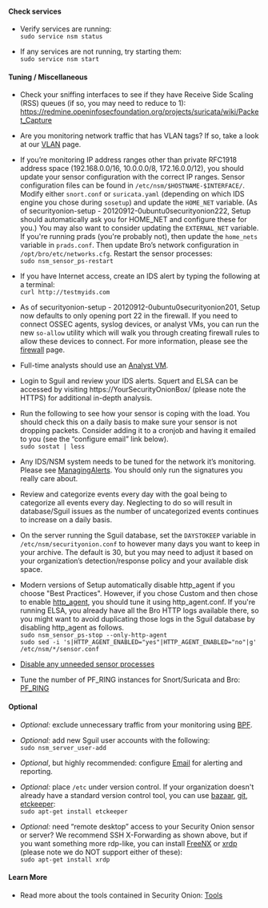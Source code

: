 #### Check services

- Verify services are running:  
```sudo service nsm status```

- If any services are not running, try starting them:  
```sudo service nsm start```

#### Tuning / Miscellaneous
- Check your sniffing interfaces to see if they have Receive Side Scaling (RSS) queues (if so, you may need to reduce to 1): https://redmine.openinfosecfoundation.org/projects/suricata/wiki/Packet_Capture

- Are you monitoring network traffic that has VLAN tags?  If so, take a look at our [VLAN](VLAN-Traffic) page.

- If you’re monitoring IP address ranges other than private RFC1918 address space (192.168.0.0/16, 10.0.0.0/8, 172.16.0.0/12), you should update your sensor configuration with the correct IP ranges. Sensor configuration files can be found in `/etc/nsm/$HOSTNAME-$INTERFACE/`. Modify either `snort.conf` or `suricata.yaml` (depending on which IDS engine you chose during `sosetup`) and update the `HOME_NET` variable.  (As of securityonion-setup - 20120912-0ubuntu0securityonion222, Setup should automatically ask you for HOME_NET and configure these for you.) You may also want to consider updating the `EXTERNAL_NET` variable.  If you're running prads (you're probably not), then update the `home_nets` variable in `prads.conf`. Then update Bro’s network configuration in `/opt/bro/etc/networks.cfg`.  Restart the sensor processes:<br>
`sudo nsm_sensor_ps-restart`

- If you have Internet access, create an IDS alert by typing the following at a terminal:<br>
`curl http://testmyids.com`

- As of securityonion-setup - 20120912-0ubuntu0securityonion201, Setup now defaults to only opening port 22 in the firewall.  If you need to connect OSSEC agents, syslog devices, or analyst VMs, you can run the new `so-allow` utility which will walk you through creating firewall rules to allow these devices to connect.  For more information, please see the [firewall](Firewall) page.<br>

- Full-time analysts should use an [Analyst VM](Analyst-VM).

- Login to Sguil and review your IDS alerts. Squert and ELSA can be accessed by visiting https://YourSecurityOnionBox/ (please note the HTTPS) for additional in-depth analysis.<br>

- Run the following to see how your sensor is coping with the load. You should check this on a daily basis to make sure your sensor is not dropping packets. Consider adding it to a cronjob and having it emailed to you (see the “configure email” link below).<br>
`sudo sostat | less`

- Any IDS/NSM system needs to be tuned for the network it’s monitoring. Please see [ManagingAlerts](ManagingAlerts). You should only run the signatures you really care about.<br>

- Review and categorize events every day with the goal being to categorize all events every day. Neglecting to do so will result in database/Sguil issues as the number of uncategorized events continues to increase on a daily basis.<br>

- On the server running the Sguil database, set the `DAYSTOKEEP` variable in `/etc/nsm/securityonion.conf` to however many days you want to keep in your archive. The default is 30, but you may need to adjust it based on your organization’s detection/response policy and your available disk space.<br>

- Modern versions of Setup automatically disable http_agent if you choose "Best Practices".  However, if you chose Custom and then chose to enable [http_agent](http_agent), you should tune it using http_agent.conf.  If you're running ELSA, you already have all the Bro HTTP logs available there, so you might want to avoid duplicating those logs in the Sguil database by disabling http_agent as follows.<br>
`sudo nsm_sensor_ps-stop --only-http-agent`  
`sudo sed -i 's|HTTP_AGENT_ENABLED="yes"|HTTP_AGENT_ENABLED="no"|g' /etc/nsm/*/sensor.conf`

- [Disable any unneeded sensor processes](DisablingProcesses)<br>

- Tune the number of PF_RING instances for Snort/Suricata and Bro: [PF_RING](PF_RING)

#### Optional

- *Optional:* exclude unnecessary traffic from your monitoring using [BPF](BPF).<br>

- *Optional:* add new Sguil user accounts with the following:<br>
`sudo nsm_server_user-add`

- *Optional*, but highly recommended: configure [Email](email) for alerting and reporting.<br>

- *Optional:* place `/etc` under version control.  If your organization doesn't already have a standard version control tool, you can use [bazaar](https://help.ubuntu.com/12.04/serverguide/bazaar.html), [git](http://git-scm.com/), <a href='https://help.ubuntu.com/12.04/serverguide/etckeeper.html'>etckeeper</a>:<br>
`sudo apt-get install etckeeper`

- *Optional:* need “remote desktop” access to your Security Onion sensor or server? We recommend SSH X-Forwarding as shown above, but if you want something more rdp-like, you can install [FreeNX](https://github.com/Security-Onion-Solutions/security-onion/wiki/FreeNX) or <a href='http://www.xrdp.org/'>xrdp</a> (please note we do NOT support either of these):  
`sudo apt-get install xrdp`  

#### Learn More

- Read more about the tools contained in Security Onion: [Tools](Tools)